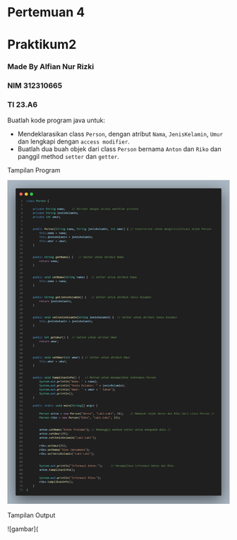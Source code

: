 # Pertemuan 4
# Praktikum2
### Made By Alfian Nur Rizki
### NIM 312310665
### TI 23.A6

<p> Buatlah kode program java untuk:</p>

+ Mendeklarasikan class `Person`, dengan atribut `Nama`, `JenisKelamin`, `Umur` dan lengkapi dengan `access modifier`.
+ Buatlah dua buah objek dari class `Person` bernama `Anton` dan `Riko` dan panggil method `setter` dan `getter`.

<p>Tampilan Program</p>

![gambar](https://github.com/fianal/Praktikum2/blob/main/Pertemuan%204/personsetget.png)

<p>Tampilan Output</p>

![gambar](

